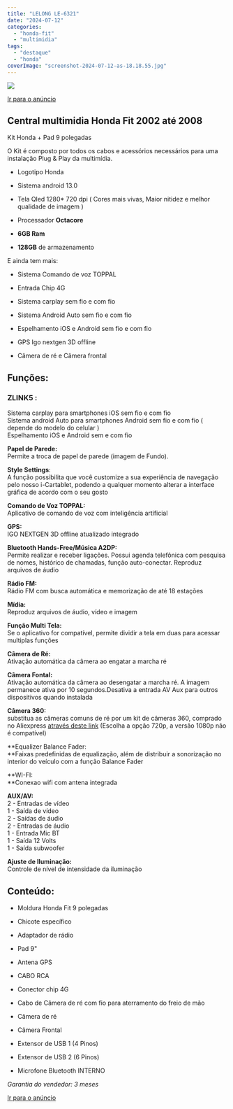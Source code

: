 ```yaml
---
title: "LELONG LE-6321"
date: "2024-07-12"
categories: 
  - "honda-fit"
  - "multimidia"
tags: 
  - "destaque"
  - "honda"
coverImage: "screenshot-2024-07-12-as-18.18.55.jpg"
---
```


[![](https://garagemdomadeira.com/wp-content/uploads/2024/07/screenshot-2024-07-12-as-18.18.55.jpg?w=606)](https://mercadolivre.com/sec/11s8Chp)

[Ir para o anúncio](https://mercadolivre.com/sec/11s8Chp)

## Central multimidia Honda Fit 2002 até 2008

Kit Honda + Pad 9 polegadas

O Kit é composto por todos os cabos e acessórios necessários para uma instalação Plug & Play da multimídia.

- Logotipo Honda

- Sistema android 13.0

- Tela Qled 1280\* 720 dpi ( Cores mais vivas, Maior nitidez e melhor qualidade de imagem )

- Processador **Octacore**

- **6GB Ram**

- **128GB** de armazenamento

E ainda tem mais:

- Sistema Comando de voz TOPPAL

- Entrada Chip 4G

- Sistema carplay sem fio e com fio

- Sistema Android Auto sem fio e com fio

- Espelhamento iOS e Android sem fio e com fio

- GPS Igo nextgen 3D offline

- Câmera de ré e Câmera frontal

## Funções:

### ZLINK5 :

Sistema carplay para smartphones iOS sem fio e com fio  
Sistema android Auto para smartphones Android sem fio e com fio ( depende do modelo do celular )  
Espelhamento iOS e Android sem e com fio

**Papel de Parede:**  
Permite a troca de papel de parede (imagem de Fundo).

**Style Settings**:  
A função possibilita que você customize a sua experiência de navegação pelo nosso i-Cartablet, podendo a qualquer momento alterar a interface gráfica de acordo com o seu gosto

**Comando de Voz TOPPAL:**  
Aplicativo de comando de voz com inteligência artificial

**GPS:**  
IGO NEXTGEN 3D offline atualizado integrado

**Bluetooth Hands-Free/Música A2DP:**  
Permite realizar e receber ligações. Possui agenda telefônica com pesquisa de nomes, histórico de chamadas, função auto-conectar. Reproduz arquivos de áudio

**Rádio FM:**  
Rádio FM com busca automática e memorização de até 18 estações

**Mídia:**  
Reproduz arquivos de áudio, vídeo e imagem

**Função Multi Tela:**  
Se o aplicativo for compatível, permite dividir a tela em duas para acessar multiplas funções

**Câmera de Ré:**  
Ativação automática da câmera ao engatar a marcha ré

**Câmera Fontal:**  
Ativação automática da câmera ao desengatar a marcha ré. A imagem permanece ativa por 10 segundos.Desativa a entrada AV Aux para outros dispositivos quando instalada

**Câmera 360:**  
substitua as câmeras comuns de ré por um kit de câmeras 360, comprado no Aliexpress [através deste link](https://s.click.aliexpress.com/e/_DBv6AA5) (Escolha a opção 720p, a versão 1080p não é compatível)

**Equalizer Balance Fader:  
**Faixas predefinidas de equalização, além de distribuir a sonorização no interior do veículo com a função Balance Fader

**WI-FI:  
**Conexao wifi com antena integrada

**AUX/AV:**  
2 - Entradas de vídeo  
1 - Saída de vídeo  
2 - Saídas de áudio  
2 - Entradas de áudio  
1 - Entrada Mic BT  
1 - Saída 12 Volts  
1 - Saída subwoofer

**Ajuste de Iluminação:**  
Controle de nível de intensidade da iluminação

## Conteúdo:

- Moldura Honda Fit 9 polegadas

- Chicote específico

- Adaptador de rádio

- Pad 9"

- Antena GPS

- CABO RCA

- Conector chip 4G

- Cabo de Câmera de ré com fio para aterramento do freio de mão

- Câmera de ré

- Câmera Frontal

- Extensor de USB 1 (4 Pinos)

- Extensor de USB 2 (6 Pinos)

- Microfone Bluetooth INTERNO

_Garantia do vendedor: 3 meses_

[Ir para o anúncio](https://mercadolivre.com/sec/11s8Chp)
